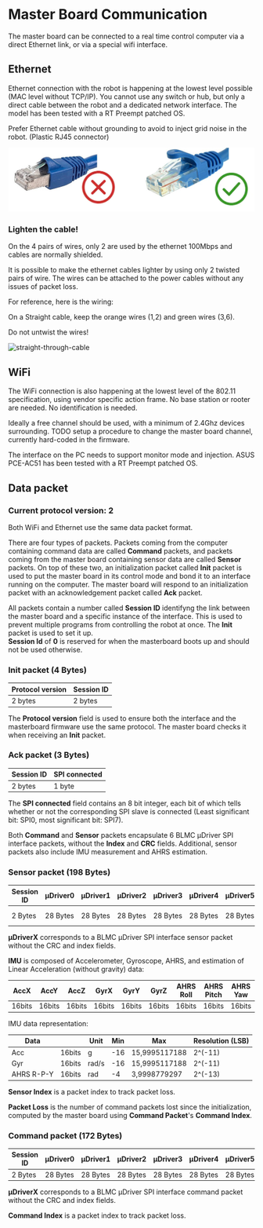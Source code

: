 # Master Board Communication

The master board can be connected to a real time control computer via a direct Ethernet link, or via a special wifi interface.

Ethernet
--------
Ethernet connection with the robot is happening at the lowest level possible (MAC level without TCP/IP). You cannot use any switch or hub, but only a direct cable between the robot and a dedicated network interface. The model has been tested with a RT Preempt patched OS.

Prefer Ethernet cable without grounding to avoid to inject grid noise in the robot. (Plastic RJ45 connector)

![rj45](../images/rj45_no_gnd.png)

### Lighten the cable!

On the 4 pairs of wires, only 2 are used by the ethernet 100Mbps and cables are normally shielded.

It is possible to make the ethernet cables lighter by using only 2 twisted pairs of wire. The wires can be attached to the power cables without any issues of packet loss.

For reference, here is the wiring:

On a Straight cable, keep the orange wires (1,2) and green wires (3,6).

Do not untwist the wires!

![straight-through-cable](https://www.fs.com/images/ckfinder/ftp_images/tutorial/straight-through-cable.png)


WiFi
----
The WiFi connection is also happening at the lowest level of the 802.11 specification, using vendor specific action frame. No base station or rooter are needed. No identification is needed.

Ideally a free channel should be used, with a minimum of 2.4Ghz devices surrounding. TODO setup a procedure to change the master board channel, currently hard-coded in the firmware.

The interface on the PC needs to support monitor mode and injection. ASUS PCE-AC51 has been tested with a RT Preempt patched OS.


Data packet
-----------

### Current protocol version: **2**

Both WiFi and Ethernet use the same data packet format.

There are four types of packets. Packets coming from the computer containing command data are called **Command** packets, and packets coming from the master board containing sensor data are called **Sensor** packets. On top of these two, an initialization packet called **Init** packet is used to put the master board in its control mode and bond it to an interface running on the computer. The master board will respond to an initialization packet with an acknowledgement packet called **Ack** packet. 

All packets contain a number called **Session ID** identifyng the link between the master board and a specific instance of the interface. This is used to prevent multiple programs from controlling the robot at once. The **Init** packet is used to set it up.  
**Session Id** of **0** is reserved for when the masterboard boots up and should not be used otherwise.

### Init packet (4 Bytes)
Protocol version | Session ID |
--- | ---
2 bytes | 2 bytes

The **Protocol version** field is used to ensure both the interface and the masterboard firmware use the same protocol. The master board checks it when receiving an **Init** packet.

### Ack packet (3 Bytes)
Session ID | SPI connected
--- | --- 
2 bytes | 1 byte

The **SPI connected** field contains an 8 bit integer, each bit of which tells whether or not the corresponding SPI slave is connected (Least significant bit: SPI0, most significant bit: SPI7).

Both **Command** and **Sensor** packets encapsulate 6 BLMC µDriver SPI interface packets,  without the **Index** and **CRC** fields. Additional, sensor packets also include IMU measurement and AHRS estimation.

### Sensor packet (198 Bytes)
Session ID | µDriver0 | µDriver1 | µDriver2 | µDriver3 | µDriver4 | µDriver5 | IMU | Sensor Index | Packet Loss
--- | --- | --- | --- | --- | --- | --- | --- | --- | ---
2 Bytes | 28 Bytes | 28 Bytes | 28 Bytes | 28 Bytes | 28 Bytes | 28 Bytes | 24 Bytes | 2 Bytes | 2 Bytes
 
**µDriverX** corresponds to a BLMC µDriver SPI interface sensor packet without the CRC and index fields.

**IMU** is composed of Accelerometer, Gyroscope, AHRS, and estimation of Linear Acceleration (without gravity) data:

AccX | AccY | AccZ | GyrX | GyrY | GyrZ | AHRS Roll | AHRS Pitch | AHRS Yaw | LinAccX | LinAccY | LinAccZ
--- | --- | --- | --- | --- | --- | --- | --- | --- | --- | --- | ---
16bits | 16bits | 16bits | 16bits | 16bits | 16bits	| 16bits | 16bits | 16bits | 16bits	| 16bits | 16bits |

IMU data representation:

Data | | Unit | Min | Max | Resolution (LSB) 
--- | --- | --- | --- | --- | --- 
Acc | 16bits | g | -16 | 15,9995117188 | 2^(-11)	
Gyr | 16bits | rad/s | -16 | 15,9995117188 | 2^(-11)	
AHRS R-P-Y | 16bits | rad | -4 | 3,9998779297 | 2^(-13)

**Sensor Index** is a packet index to track packet loss.

**Packet Loss** is the number of command packets lost since the initialization, computed by the master board using **Command Packet**'s **Command Index**.

### Command packet (172 Bytes)
Session ID | µDriver0 | µDriver1 | µDriver2 | µDriver3 | µDriver4 | µDriver5 | Command Index
--- | --- | --- | --- | --- | --- | --- | --- 
2 Bytes | 28 Bytes | 28 Bytes | 28 Bytes | 28 Bytes | 28 Bytes | 28 Bytes | 2 Bytes

**µDriverX** corresponds to a BLMC µDriver SPI interface command packet without the CRC and index fields.

**Command Index** is a packet index to track packet loss.
